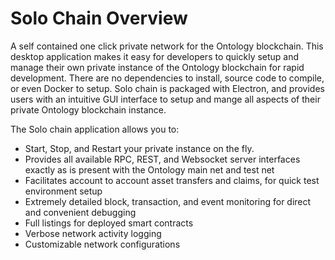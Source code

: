 # Solo Chain Overview
A self contained one click private network for the Ontology blockchain. This desktop application makes it easy for developers to quickly setup and manage their own private instance of the Ontology blockchain for rapid development. There are no dependencies to install, source code to compile, or even Docker to setup. Solo chain is packaged with Electron, and provides users with an intuitive GUI interface to setup and mange all aspects of their private Ontology blockchain instance.

The Solo chain application allows you to:
- Start, Stop, and Restart your private instance on the fly.
- Provides all available RPC, REST, and Websocket server interfaces exactly as is present with the Ontology main net and test net
- Facilitates account to account asset transfers and claims, for quick test environment setup
- Extremely detailed block, transaction, and event monitoring for direct and convenient debugging
- Full listings for deployed smart contracts
- Verbose network activity logging
- Customizable network configurations
